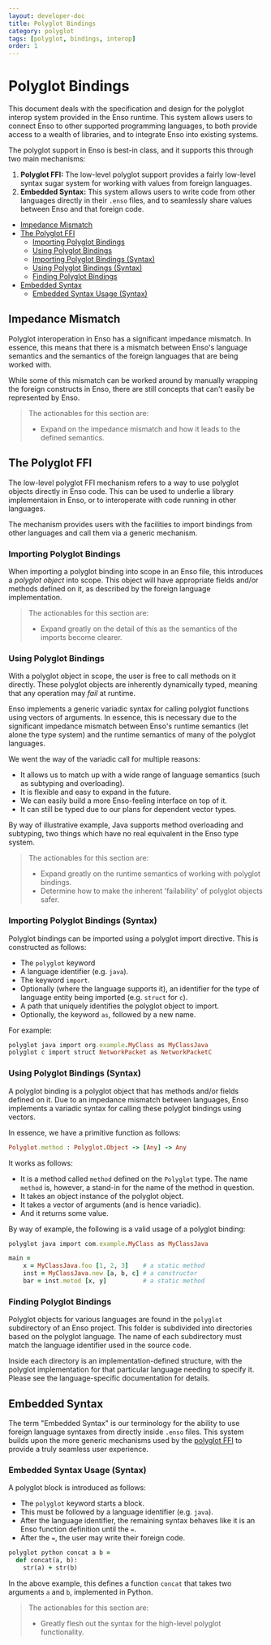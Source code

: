```yaml
---
layout: developer-doc
title: Polyglot Bindings
category: polyglot
tags: [polyglot, bindings, interop]
order: 1
---
```


# Polyglot Bindings

This document deals with the specification and design for the polyglot interop
system provided in the Enso runtime. This system allows users to connect Enso to
other supported programming languages, to both provide access to a wealth of
libraries, and to integrate Enso into existing systems.

The polyglot support in Enso is best-in class, and it supports this through two
main mechanisms:

1. **Polyglot FFI:** The low-level polyglot support provides a fairly low-level
   syntax sugar system for working with values from foreign languages.
2. **Embedded Syntax:** This system allows users to write code from other
   languages directly in their `.enso` files, and to seamlessly share values
   between Enso and that foreign code.

<!-- MarkdownTOC levels="2,3" autolink="true" -->

- [Impedance Mismatch](#impedance-mismatch)
- [The Polyglot FFI](#the-polyglot-ffi)
  - [Importing Polyglot Bindings](#importing-polyglot-bindings)
  - [Using Polyglot Bindings](#using-polyglot-bindings)
  - [Importing Polyglot Bindings \(Syntax\)](#importing-polyglot-bindings-syntax)
  - [Using Polyglot Bindings \(Syntax\)](#using-polyglot-bindings-syntax)
  - [Finding Polyglot Bindings](#finding-polyglot-bindings)
- [Embedded Syntax](#embedded-syntax)
  - [Embedded Syntax Usage \(Syntax\)](#embedded-syntax-usage-syntax)

<!-- /MarkdownTOC -->

## Impedance Mismatch

Polyglot interoperation in Enso has a significant impedance mismatch. In
essence, this means that there is a mismatch between Enso's language semantics
and the semantics of the foreign languages that are being worked with.

While some of this mismatch can be worked around by manually wrapping the
foreign constructs in Enso, there are still concepts that can't easily be
represented by Enso.

> The actionables for this section are:
>
> - Expand on the impedance mismatch and how it leads to the defined semantics.

## The Polyglot FFI

The low-level polyglot FFI mechanism refers to a way to use polyglot objects
directly in Enso code. This can be used to underlie a library implementaion in
Enso, or to interoperate with code running in other languages.

The mechanism provides users with the facilities to import bindings from other
languages and call them via a generic mechanism.

### Importing Polyglot Bindings

When importing a polyglot binding into scope in an Enso file, this introduces a
_polyglot object_ into scope. This object will have appropriate fields and/or
methods defined on it, as described by the foreign language implementation.

> The actionables for this section are:
>
> - Expand greatly on the detail of this as the semantics of the imports become
>   clearer.

### Using Polyglot Bindings

With a polyglot object in scope, the user is free to call methods on it
directly. These polyglot objects are inherently dynamically typed, meaning that
any operation may _fail_ at runtime.

Enso implements a generic variadic syntax for calling polyglot functions using
vectors of arguments. In essence, this is necessary due to the significant
impedance mismatch between Enso's runtime semantics (let alone the type system)
and the runtime semantics of many of the polyglot languages.

We went the way of the variadic call for multiple reasons:

- It allows us to match up with a wide range of language semantics (such as
  subtyping and overloading).
- It is flexible and easy to expand in the future.
- We can easily build a more Enso-feeling interface on top of it.
- It can still be typed due to our plans for dependent vector types.

By way of illustrative example, Java supports method overloading and subtyping,
two things which have no real equivalent in the Enso type system.

> The actionables for this section are:
>
> - Expand greatly on the runtime semantics of working with polyglot bindings.
> - Determine how to make the inherent 'failability' of polyglot objects safer.

### Importing Polyglot Bindings (Syntax)

Polyglot bindings can be imported using a polyglot import directive. This is
constructed as follows:

- The `polyglot` keyword
- A language identifier (e.g. `java`).
- The keyword `import`.
- Optionally (where the language supports it), an identifier for the type of
  language entity being imported (e.g. `struct` for `c`).
- A path that uniquely identifies the polyglot object to import.
- Optionally, the keyword `as`, followed by a new name.

For example:

```ruby
polyglot java import org.example.MyClass as MyClassJava
polyglot c import struct NetworkPacket as NetworkPacketC
```

### Using Polyglot Bindings (Syntax)

A polyglot binding is a polyglot object that has methods and/or fields defined
on it. Due to an impedance mismatch between languages, Enso implements a
variadic syntax for calling these polyglot bindings using vectors.

In essence, we have a primitive function as follows:

```ruby
Polyglot.method : Polyglot.Object -> [Any] -> Any
```

It works as follows:

- It is a method called `method` defined on the `Polyglot` type. The name
  `method` is, however, a stand-in for the name of the method in question.
- It takes an object instance of the polyglot object.
- It takes a vector of arguments (and is hence variadic).
- And it returns some value.

By way of example, the following is a valid usage of a polyglot binding:

```ruby
polyglot java import com.example.MyClass as MyClassJava

main =
    x = MyClassJava.foo [1, 2, 3]    # a static method
    inst = MyClassJava.new [a, b, c] # a constructor
    bar = inst.metod [x, y]          # a static method
```

### Finding Polyglot Bindings

Polyglot objects for various languages are found in the `polyglot` subdirectory
of an Enso project. This folder is subdivided into directories based on the
polyglot language. The name of each subdirectory must match the language
identifier used in the source code.

Inside each directory is an implementation-defined structure, with the polyglot
implementation for that particular language needing to specify it. Please see
the language-specific documentation for details.

## Embedded Syntax

The term "Embedded Syntax" is our terminology for the ability to use foreign
language syntaxes from directly inside `.enso` files. This system builds upon
the more generic mechanisms used by the [polyglot FFI](#the-polyglot-ffi) to
provide a truly seamless user experience.

### Embedded Syntax Usage (Syntax)

A polyglot block is introduced as follows:

- The `polyglot` keyword starts a block.
- This must be followed by a language identifier (e.g. `java`).
- After the language identifier, the remaining syntax behaves like it is an Enso
  function definition until the `=`.
- After the `=`, the user may write their foreign code.

```ruby
polyglot python concat a b =
  def concat(a, b):
    str(a) + str(b)
```

In the above example, this defines a function `concat` that takes two arguments
`a` and `b`, implemented in Python.

> The actionables for this section are:
>
> - Greatly flesh out the syntax for the high-level polyglot functionality.
